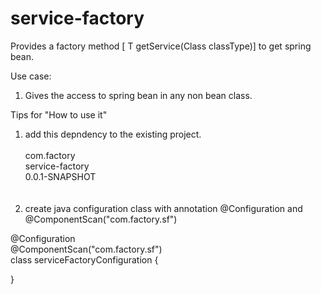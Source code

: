 # service-factory
Provides a factory method [<T extends Object> T getService(Class<T> classType)] to get spring bean.<br />

Use case:<br />
1. Gives the access to spring bean in any non bean class.<br />

Tips for "How to use it"<br />
1. add this depndency to the existing project.<br />
<dependancy><br />
	<groupId>com.factory</groupId><br />
	<artifactId>service-factory</artifactId><br />
	<version>0.0.1-SNAPSHOT</version><br /><br />
</dependancy><br />
2. create java configuration class with annotation @Configuration and @ComponentScan("com.factory.sf")<br />

@Configuration<br />
@ComponentScan("com.factory.sf")<br />
class serviceFactoryConfiguration {<br />

}
